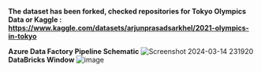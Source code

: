 **The dataset has been forked, checked repositories for Tokyo Olympics Data or Kaggle : https://www.kaggle.com/datasets/arjunprasadsarkhel/2021-olympics-in-tokyo**

**Azure Data Factory Pipeline Schematic**
![Screenshot 2024-03-14 231920](https://github.com/cinemax200245/Tokyo-Olympics/assets/78080586/27055336-3e6e-4d75-b1cf-097fc23233cd)
**DataBricks Window**
![image](https://github.com/cinemax200245/Tokyo-Olympics/assets/78080586/95707d8b-ad01-480f-8965-f4060a5cfa07)

